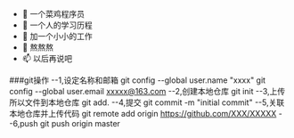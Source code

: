 - 👋 一个菜鸡程序员
- 👀 一个人的学习历程
- 🌱 加一个小小的工作
- 💞️ 熬熬熬
- 📫 以后再说吧

<!---
lzop/lzop is a ✨ special ✨ repository because its `README.md` (this file) appears on your GitHub profile.
You can click the Preview link to take a look at your changes.
--->

###git操作
--1,设定名称和邮箱
git config --global user.name "xxxx" 
git config --global user.email xxxxx@163.com
--2,创建本地仓库
git init
--3,上传所以文件到本地仓库
git add.
--4,提交
git commit -m "initial commit"
--5,关联本地仓库并上传代码
git remote add origin https://github.com/XXX/XXXXX
--6,push
git push origin master
